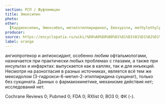 ```yaml
---
section: РСП / Фуфломицин
title: Эмоксипин
photo:
other:
  [Кардиоксипин, Эмоксибел, метилэтилпиридинол, Emoxypine, methylethylpyridinol]
producer:
source: https://encyclopatia.ru/wiki/%D0%A0%D0%B0%D1%81%D1%81%D1%82%D1%80%D0%B5%D0%BB%D1%8C%D0%BD%D1%8B%D0%B9_%D1%81%D0%BF%D0%B8%D1%81%D0%BE%D0%BA_%D0%BF%D1%80%D0%B5%D0%BF%D0%B0%D1%80%D0%B0%D1%82%D0%BE%D0%B2
label: orange
---
```


ангиопротекор и антиоксидант, особенно любим офтальмологами, назначается при практически любых проблемах с глазами, а также при инсультах и инфарктах: выпускается как в каплях, так и для инъекций. Несмотря на разногласия в разных источниках, является всё тем же мексидолом (3-гидрокси-6-метил-2-этилпиридина сукцинат), только без сукцината. Данных о фармакокинетике, механизме действия нет; исследований нет.

Cochrane Reviews 0; Pubmed 0; FDA 0; RXlist 0; ВОЗ 0; ФК (-).
